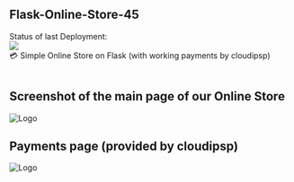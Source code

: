 ## Flask-Online-Store-45
Status of last Deployment:<br>
<img src="https://github.com/friz25/Flask-Online-Store-45/workflows/My-GitHub-Actions-Basics/badge.svg?branch=master"><br>
💳 Simple Online Store on Flask (with working payments by cloudipsp) <br><br>

## Screenshot of the main page of our Online Store

![Logo](https://i.ibb.co/W3PbWqk/Google-Chrome.jpg)

## Payments page (provided by cloudipsp)

![Logo](https://i.ibb.co/SJNs1BT/Fondy-payment-gateway-Google-Chrome.jpg)
